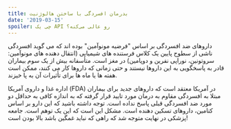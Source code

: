 ```yaml
---
title: بدرمان افسردگی با ساختن هالوژنیت
date: '2019-03-15'
spoiler: چی یک API رو عالی می‌کنه؟
---
```


 داروهای ضد افسردگی بر اساس "فرضیه مونوآمین" بوده اند که می گوید افسردگی ناشی از سطوح پایین یک کلاس فرستنده های شیمیایی (انتقال دهنده های مونوآمین: سروتونین، نوراپی نفرین و دوپامین) در مغز است. متأسفانه بیش از یک سوم بیماران قادر به پاسخگویی به این داروها نیستند و حتی زمانی که داروها کار می کنند، ممکن است هفته ها یا ماه ها برای تأثیرات آن به پا خیزند.

اداره غذا و داروی آمریکا (FDA) در آمریكا معتقد است كه داروهای جدید برای بیماران مبتلا به افسردگی مقاوم به درمان مورد تایید قرار گرفته كه به اندازه كافی به حداقل دو مورد ضد افسردگی قبلی پاسخ نداده است. توجه داشته باشید که این دارو بر اساس کتامین، داروهای تسکین دهنده است. مشکل این است که این یک توهم است. جامعه پزشکی در نهایت متوجه شد که راهی که نباید غمگین باشد بالا بودن است!